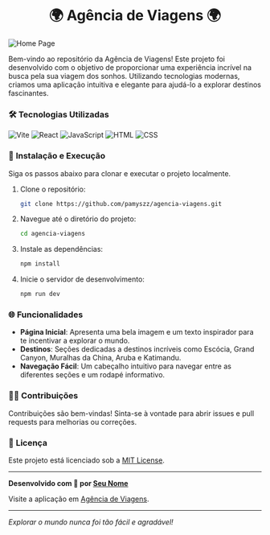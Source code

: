 <h1 align="center"> 🌍 Agência de Viagens 🌍 </h1> 

![Home Page](https://github.com/pamyszz/agencia-viagens/assets/153380356/eab298e0-5f0e-4bd0-8129-424efa20c3a7)


Bem-vindo ao repositório da Agência de Viagens! Este projeto foi desenvolvido com o objetivo de proporcionar uma experiência incrível na busca pela sua viagem dos sonhos. Utilizando tecnologias modernas, criamos uma aplicação intuitiva e elegante para ajudá-lo a explorar destinos fascinantes.

### 🛠️ Tecnologias Utilizadas

![Vite](https://img.shields.io/badge/Vite-646CFF?style=for-the-badge&logo=vite&logoColor=white) ![React](https://img.shields.io/badge/React-61DAFB?style=for-the-badge&logo=react&logoColor=white) ![JavaScript](https://img.shields.io/badge/JavaScript-F7DF1E?style=for-the-badge&logo=javascript&logoColor=black) ![HTML](https://img.shields.io/badge/HTML-E34F26?style=for-the-badge&logo=html5&logoColor=white) ![CSS](https://img.shields.io/badge/CSS-1572B6?style=for-the-badge&logo=css3&logoColor=white)

### 🚀 **Instalação e Execução**

Siga os passos abaixo para clonar e executar o projeto localmente.

1. Clone o repositório:
   ```bash
   git clone https://github.com/pamyszz/agencia-viagens.git
   ```
2. Navegue até o diretório do projeto:
   ```bash
   cd agencia-viagens
   ```
3. Instale as dependências:
   ```bash
   npm install
   ```
4. Inicie o servidor de desenvolvimento:
   ```bash
   npm run dev
   ```

### 🌐 **Funcionalidades**

- **Página Inicial**: Apresenta uma bela imagem e um texto inspirador para te incentivar a explorar o mundo.
- **Destinos**: Seções dedicadas a destinos incríveis como Escócia, Grand Canyon, Muralhas da China, Aruba e Katimandu.
- **Navegação Fácil**: Um cabeçalho intuitivo para navegar entre as diferentes seções e um rodapé informativo.

### 🧑‍💻 **Contribuições**

Contribuições são bem-vindas! Sinta-se à vontade para abrir issues e pull requests para melhorias ou correções.

### 📄 **Licença**

Este projeto está licenciado sob a [MIT License](LICENSE).

---

**Desenvolvido com 💙 por [Seu Nome](https://github.com/seuusuario)**

Visite a aplicação em [Agência de Viagens](https://agencia-viagens-vert.vercel.app/).

---

_Explorar o mundo nunca foi tão fácil e agradável!_
